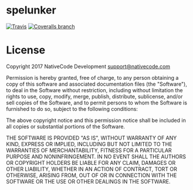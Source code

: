 # spelunker

[![Travis](https://img.shields.io/travis/nativecode-dev/spelunker.svg?style=flat-square&label=travis)](https://travis-ci.org/nativecode-dev/spelunker)
[![Coveralls branch](https://img.shields.io/coveralls/nativecode-dev/spelunker/master.svg?style=flat-square)](https://coveralls.io/r/nativecode-dev/spelunker?branch=master)

# License
Copyright 2017 NativeCode Development <support@nativecode.com>

Permission is hereby granted, free of charge, to any person obtaining a copy of this software and associated
documentation files (the "Software"), to deal in the Software without restriction, including without
limitation the rights to use, copy, modify, merge, publish, distribute, sublicense, and/or sell copies of the
Software, and to permit persons to whom the Software is furnished to do so, subject to the following
conditions:

The above copyright notice and this permission notice shall be included in all copies or substantial portions
of the Software.

THE SOFTWARE IS PROVIDED "AS IS", WITHOUT WARRANTY OF ANY KIND, EXPRESS OR IMPLIED, INCLUDING BUT NOT LIMITED
TO THE WARRANTIES OF MERCHANTABILITY, FITNESS FOR A PARTICULAR PURPOSE AND NONINFRINGEMENT. IN NO EVENT SHALL
THE AUTHORS OR COPYRIGHT HOLDERS BE LIABLE FOR ANY CLAIM, DAMAGES OR OTHER LIABILITY, WHETHER IN AN ACTION OF
CONTRACT, TORT OR OTHERWISE, ARISING FROM, OUT OF OR IN CONNECTION WITH THE SOFTWARE OR THE USE OR OTHER
DEALINGS IN THE SOFTWARE.
